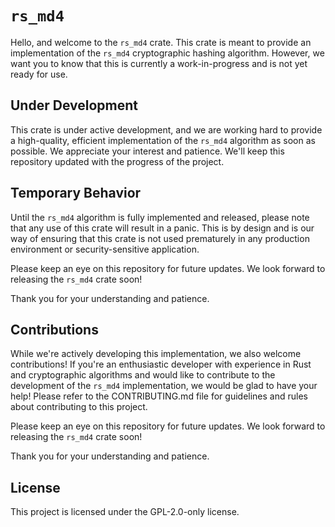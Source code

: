 # `rs_md4`
Hello, and welcome to the `rs_md4` crate. This crate is meant to provide an implementation of the `rs_md4` cryptographic hashing algorithm. However, we want you to know that this is currently a work-in-progress and is not yet ready for use.

## Under Development
This crate is under active development, and we are working hard to provide a high-quality, efficient implementation of the `rs_md4` algorithm as soon as possible. We appreciate your interest and patience. We'll keep this repository updated with the progress of the project.

## Temporary Behavior
Until the `rs_md4` algorithm is fully implemented and released, please note that any use of this crate will result in a panic. This is by design and is our way of ensuring that this crate is not used prematurely in any production environment or security-sensitive application.

Please keep an eye on this repository for future updates. We look forward to releasing the `rs_md4` crate soon!

Thank you for your understanding and patience.

## Contributions
While we're actively developing this implementation, we also welcome contributions! If you're an enthusiastic developer with experience in Rust and cryptographic algorithms and would like to contribute to the development of the `rs_md4` implementation, we would be glad to have your help! Please refer to the CONTRIBUTING.md file for guidelines and rules about contributing to this project.

Please keep an eye on this repository for future updates. We look forward to releasing the `rs_md4` crate soon!

Thank you for your understanding and patience.

## License
This project is licensed under the GPL-2.0-only license.
